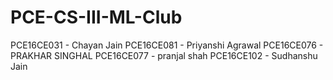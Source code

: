 # PCE-CS-III-ML-Club
PCE16CE031 - Chayan Jain
PCE16CE081 - Priyanshi Agrawal
PCE16CE076 - PRAKHAR SINGHAL
PCE16CE077 - pranjal shah
PCE16CE102 - Sudhanshu Jain